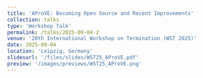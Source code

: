 ```yaml
---
title: 'AProVE: Becoming Open Source and Recent Improvements'
collection: talks
type: 'Workshop Talk'
permalink: /talks/2025-09-04-2
venue: '20th International Workshop on Termination (WST 2025)'
date: 2025-09-04
location: 'Leipzig, Germany'
slidesurl: '/files/slides/WST25_AProVE.pdf'
preview: '/images/previews/WST25_AProVE.png'
---
```

